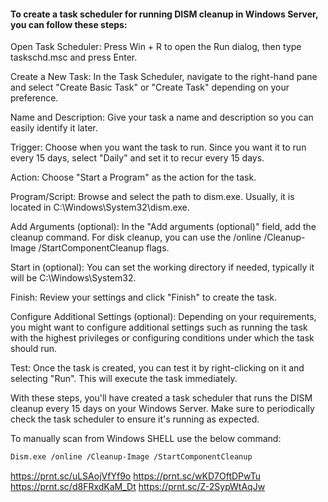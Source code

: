 #### To create a task scheduler for running DISM cleanup in Windows Server, you can follow these steps:

Open Task Scheduler: Press Win + R to open the Run dialog, then type taskschd.msc and press Enter.

Create a New Task: In the Task Scheduler, navigate to the right-hand pane and select "Create Basic Task" or "Create Task" depending on your preference.

Name and Description: Give your task a name and description so you can easily identify it later.

Trigger: Choose when you want the task to run. Since you want it to run every 15 days, select "Daily" and set it to recur every 15 days.

Action: Choose "Start a Program" as the action for the task.

Program/Script: Browse and select the path to dism.exe. Usually, it is located in C:\Windows\System32\dism.exe.

Add Arguments (optional): In the "Add arguments (optional)" field, add the cleanup command. For disk cleanup, you can use the /online /Cleanup-Image /StartComponentCleanup flags.

Start in (optional): You can set the working directory if needed, typically it will be C:\Windows\System32\.

Finish: Review your settings and click "Finish" to create the task.

Configure Additional Settings (optional): Depending on your requirements, you might want to configure additional settings such as running the task with the highest privileges or configuring conditions under which the task should run.

Test: Once the task is created, you can test it by right-clicking on it and selecting "Run". This will execute the task immediately.

With these steps, you'll have created a task scheduler that runs the DISM cleanup every 15 days on your Windows Server. Make sure to periodically check the task scheduler to ensure it's running as expected.


To manually scan from Windows SHELL use the below command:
```sh
Dism.exe /online /Cleanup-Image /StartComponentCleanup
```

https://prnt.sc/uLSAojVfYf9o
https://prnt.sc/wKD7OftDPwTu
https://prnt.sc/d8FRxdKaM_Dt
https://prnt.sc/Z-2SypWtAqJw
